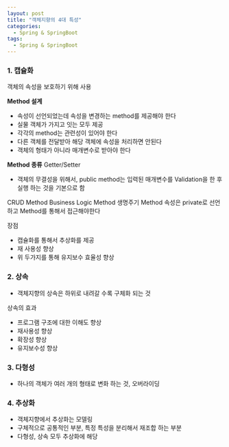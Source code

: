 ```yaml
---
layout: post
title: "객체지향의 4대 특성"
categories:
  - Spring & SpringBoot
tags:
  - Spring & SpringBoot
---
```


### 1. 캡슐화
객체의 속성을 보호하기 위해 사용

**Method 설계**
- 속성이 선언되었는데 속성을 변경하는 method를 제공해야 한다
- 실물 객체가 가지고 잇는 모두 제공
- 각각의 method는 관련성이 있어야 한다
- 다른 객체를 전달받아 해당 객체에 속성을 처리하면 안된다
- 객체의 형태가 아니라 매개변수로 받아야 한다

**Method 종류**
Getter/Setter
- 객체의 무결성을 위해서, public method는 입력된 매개변수를 Validation을 한 후 실행 하는 것을 기본으로 함

CRUD Method
Business Logic Method
생명주기 Method
속성은 private로 선언하고 Method를 통해서 접근해야한다

장점
- 캡슐화를 통해서 추상화를 제공
- 재 사용성 향상
- 위 두가지를 통해 유지보수 효율성 향상


### 2. 상속

- 객체지향의 상속은 하위로 내려갈 수록 구체화 되는 것

상속의 효과
- 프로그램 구조에 대한 이해도 향상
- 재사용성 향상
- 확장성 향상
- 유지보수성 향상

### 3. 다형성
- 하나의 객체가 여러 개의 형태로 변화 하는 것, 오버라이딩

### 4. 추상화
- 객체지향에서 추상화는 모델링
- 구체적으로 공통적인 부분, 특정 특성을 분리해서 재조합 하는 부분
- 다형성, 상속 모두 추상화에 해당
